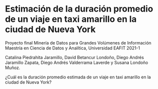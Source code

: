 # Estimación de la duración promedio de un viaje en taxi amarillo en la ciudad de Nueva York 

Proyecto final Minería de Datos para Grandes Volúmenes de Información
Maestría en Ciencia de Datos y Analítica, Universidad EAFIT
2021-1

Catalina Piedrahita Jaramillo, David Betancur Londoño, Diego Andrés Jaramillo Zapata, Diego Andrés Valderrama Laverde y Susana Londoño Muñoz. 

¿Cuál es la duración promedio estimada de un viaje en taxi amarillo en la ciudad de Nueva York?
